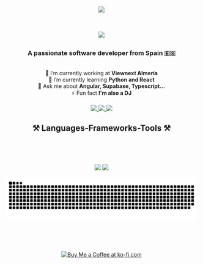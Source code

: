 <div align="center">
  <img align="center" src="https://visitor-badge.laobi.icu/badge?page_id=salesp07.salesp07" />
</div>

<h1 align="center">
  <a href="https://git.io/typing-svg">
    <img src="https://readme-typing-svg.herokuapp.com?font=Fira+Code&pause=1000&color=00A7F7&random=false&width=435&lines=Hi+there%2C+Yuni+is+here+!!"/>
  </a>
</h1>

<h3 align="center">A passionate software developer from Spain 🇪🇸</h3>

<br/>

<div align="center">
  🔭 I’m currently working at <b>Viewnext Almería</b>
  <br/>
  🌱 I’m currently learning <b>Python and React</b>
  <br/>
  💬 Ask me about <b>Angular, Supabase, Typescript...</b>
  <br/>
  ⚡ Fun fact <b>I'm also a DJ</b>
</div>

<br/>

<div align="center">
  <a href="mailto:rdharomiranda@gmail.com">
    <img src="https://img.shields.io/badge/Gmail-333333?style=for-the-badge&logo=gmail&logoColor=red" />
  </a>
  <a href="https://www.linkedin.com/in/rafael-de-haro-miranda/" target="_blank">
    <img src="https://img.shields.io/badge/LinkedIn-0077B5?style=for-the-badge&logo=linkedin&logoColor=white" target="_blank" />
  </a>
  <a href="https://salesp07.github.io" target="_blank">
    <img src="https://img.shields.io/badge/Portfolio-FF5722?style=for-the-badge&logo=todoist&logoColor=white" target="_blank" />
  </a>
</div>

<h2 align="center">⚒️ Languages-Frameworks-Tools ⚒️</h2>

<br/><br/><br/>

<div align="center">
  <img src="https://skillicons.dev/icons?i=react,bootstrap,mui,html,css,vscode,github,figma,tailwind,git,r" />
  <img src="https://skillicons.dev/icons?i=nodejs,python,javascript,typescript,express,firebase,mongodb,c,java,nextjs,mysql,flask" />
</div>

<br/>

<div align="center">
  <img alt="snake eating my contributions" src="https://raw.githubusercontent.com/salesp07/salesp07/output/github-contribution-grid-snake.svg" />
</div>

<br/><br/><br/>

<div align="center">
  <a href="https://ko-fi.com/V7V4RAK9C" target="_blank">
    <img height="64" style="border:0px;height:64px;" src="https://storage.ko-fi.com/cdn/kofi1.png?v=3" border="0" alt="Buy Me a Coffee at ko-fi.com" />
  </a>
</div>

<br/>
